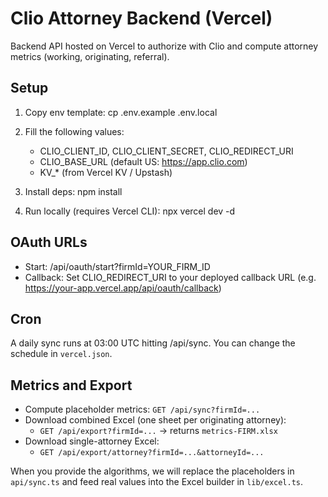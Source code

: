 # Clio Attorney Backend (Vercel)

Backend API hosted on Vercel to authorize with Clio and compute attorney metrics (working, originating, referral).

## Setup

1. Copy env template:
   cp .env.example .env.local

2. Fill the following values:
   - CLIO_CLIENT_ID, CLIO_CLIENT_SECRET, CLIO_REDIRECT_URI
   - CLIO_BASE_URL (default US: https://app.clio.com)
   - KV_* (from Vercel KV / Upstash)

3. Install deps:
   npm install

4. Run locally (requires Vercel CLI):
   npx vercel dev -d

## OAuth URLs

- Start: /api/oauth/start?firmId=YOUR_FIRM_ID
- Callback: Set CLIO_REDIRECT_URI to your deployed callback URL (e.g. https://your-app.vercel.app/api/oauth/callback)

## Cron

A daily sync runs at 03:00 UTC hitting /api/sync. You can change the schedule in `vercel.json`.

## Metrics and Export

- Compute placeholder metrics: `GET /api/sync?firmId=...`
- Download combined Excel (one sheet per originating attorney):
  - `GET /api/export?firmId=...` -> returns `metrics-FIRM.xlsx`
- Download single-attorney Excel:
  - `GET /api/export/attorney?firmId=...&attorneyId=...`

When you provide the algorithms, we will replace the placeholders in `api/sync.ts` and feed real values into the Excel builder in `lib/excel.ts`.